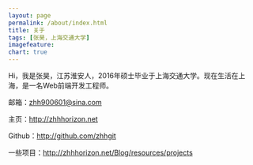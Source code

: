 ```yaml
---
layout: page
permalink: /about/index.html
title: 关于
tags: [张昊，上海交通大学]
imagefeature: 
chart: true
---
```


Hi，我是张昊，江苏淮安人，2016年硕士毕业于上海交通大学。现在生活在上海，是一名Web前端开发工程师。

邮箱：[zhh900601@sina.com](mailto:zhh900601@sina.com)

主页：<http://zhhhorizon.net>

Github：<http://github.com/zhhgit>

一些项目：<http://zhhhorizon.net/Blog/resources/projects>



